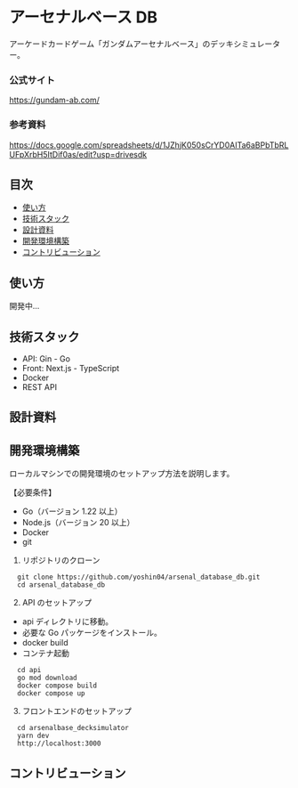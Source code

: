 # アーセナルベース DB

アーケードカードゲーム「ガンダムアーセナルベース」のデッキシミュレーター。

### 公式サイト

https://gundam-ab.com/

### 参考資料

https://docs.google.com/spreadsheets/d/1JZhjK050sCrYD0AITa6aBPbTbRLUFpXrbH5ItDif0as/edit?usp=drivesdk

## 目次

- [使い方](#使い方)
- [技術スタック](#技術スタック)
- [設計資料](#設計資料)
- [開発環境構築](#開発環境構築)
- [コントリビューション](#コントリビューション)

## 使い方

開発中...

## 技術スタック

- API: Gin - Go
- Front: Next.js - TypeScript
- Docker
- REST API

## 設計資料

## 開発環境構築

ローカルマシンでの開発環境のセットアップ方法を説明します。

【必要条件】

- Go（バージョン 1.22 以上）
- Node.js（バージョン 20 以上）
- Docker
- git

1. リポジトリのクローン

```
  git clone https://github.com/yoshin04/arsenal_database_db.git
  cd arsenal_database_db
```

2. API のセットアップ

- api ディレクトリに移動。
- 必要な Go パッケージをインストール。
- docker build
- コンテナ起動

```
  cd api
  go mod download
  docker compose build
  docker compose up
```

3. フロントエンドのセットアップ

```
  cd arsenalbase_decksimulator
  yarn dev
  http://localhost:3000
```

## コントリビューション

